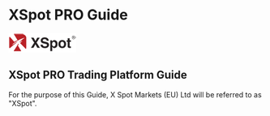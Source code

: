 # XSpot PRO Guide

![](.gitbook/assets/xspot-logo2small.png)

## XSpot PRO Trading Platform Guide

For the purpose of this Guide, X Spot Markets \(EU\) Ltd will be referred to as "XSpot".


